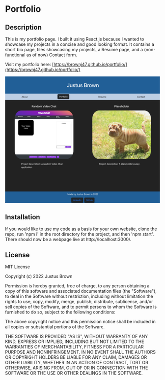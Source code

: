 # Portfolio

## Description

This is my portfolio page. I built it using React.js because I wanted to showcase my projects in a concise and good looking format. It contains a short bio page, tiles showcasing my projects, a Resume page, and a (non-functional as of now) Contact form. 

Visit my portfolio here: [https://brownj47.github.io/portfolio/](https://brownj47.github.io/portfolio/)

![Deployed Portfolio Page, showing tiles of a my past projects](./sshotport.png)

## Installation

If you would like to use my code as a basis for your own website, clone the repo, run 'npm i' in the root directory for the project, and then 'npm start'. There should now be a webpage live at http://localhost:3000/. 

## License

MIT License

Copyright (c) 2022 Justus Brown

Permission is hereby granted, free of charge, to any person obtaining a copy
of this software and associated documentation files (the "Software"), to deal
in the Software without restriction, including without limitation the rights
to use, copy, modify, merge, publish, distribute, sublicense, and/or sell
copies of the Software, and to permit persons to whom the Software is
furnished to do so, subject to the following conditions:

The above copyright notice and this permission notice shall be included in all
copies or substantial portions of the Software.

THE SOFTWARE IS PROVIDED "AS IS", WITHOUT WARRANTY OF ANY KIND, EXPRESS OR
IMPLIED, INCLUDING BUT NOT LIMITED TO THE WARRANTIES OF MERCHANTABILITY,
FITNESS FOR A PARTICULAR PURPOSE AND NONINFRINGEMENT. IN NO EVENT SHALL THE
AUTHORS OR COPYRIGHT HOLDERS BE LIABLE FOR ANY CLAIM, DAMAGES OR OTHER
LIABILITY, WHETHER IN AN ACTION OF CONTRACT, TORT OR OTHERWISE, ARISING FROM,
OUT OF OR IN CONNECTION WITH THE SOFTWARE OR THE USE OR OTHER DEALINGS IN THE
SOFTWARE.
